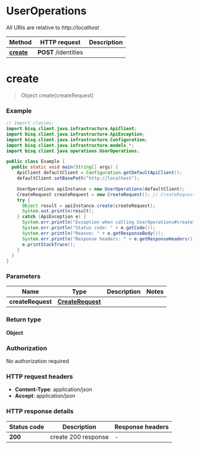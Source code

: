 # UserOperations

All URIs are relative to *http://localhost*

| Method | HTTP request | Description |
|------------- | ------------- | -------------|
| [**create**](UserOperations.md#create) | **POST** /identities |  |


<a id="create"></a>
# **create**
> Object create(createRequest)



### Example
```java
// Import classes:
import bisq.client.java.infrastructure.ApiClient;
import bisq.client.java.infrastructure.ApiException;
import bisq.client.java.infrastructure.Configuration;
import bisq.client.java.infrastructure.models.*;
import bisq.client.java.operations.UserOperations;

public class Example {
  public static void main(String[] args) {
    ApiClient defaultClient = Configuration.getDefaultApiClient();
    defaultClient.setBasePath("http://localhost");

    UserOperations apiInstance = new UserOperations(defaultClient);
    CreateRequest createRequest = new CreateRequest(); // CreateRequest | 
    try {
      Object result = apiInstance.create(createRequest);
      System.out.println(result);
    } catch (ApiException e) {
      System.err.println("Exception when calling UserOperations#create");
      System.err.println("Status code: " + e.getCode());
      System.err.println("Reason: " + e.getResponseBody());
      System.err.println("Response headers: " + e.getResponseHeaders());
      e.printStackTrace();
    }
  }
}
```

### Parameters

| Name | Type | Description  | Notes |
|------------- | ------------- | ------------- | -------------|
| **createRequest** | [**CreateRequest**](CreateRequest.md)|  | |

### Return type

**Object**

### Authorization

No authorization required

### HTTP request headers

 - **Content-Type**: application/json
 - **Accept**: application/json

### HTTP response details
| Status code | Description | Response headers |
|-------------|-------------|------------------|
| **200** | create 200 response |  -  |

